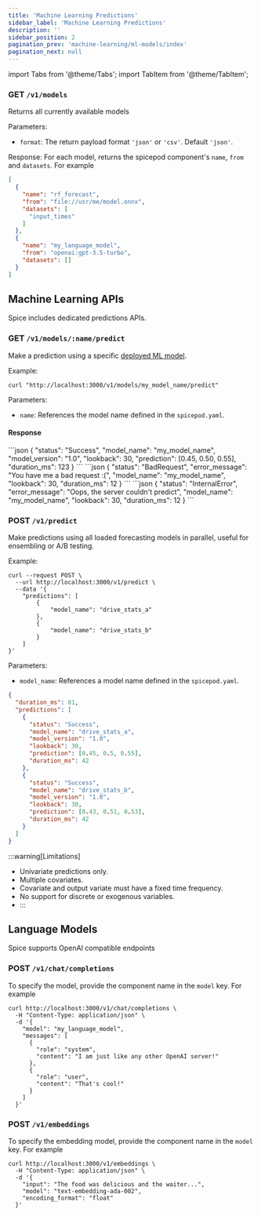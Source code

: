 ```yaml
---
title: 'Machine Learning Predictions'
sidebar_label: 'Machine Learning Predictions'
description: ''
sidebar_position: 2
pagination_prev: 'machine-learning/ml-models/index'
pagination_next: null
---
```


import Tabs from '@theme/Tabs';
import TabItem from '@theme/TabItem';

### GET `/v1/models`

Returns all currently available models 

Parameters:
 - `format`: The return payload format `'json'` or `'csv'`. Default `'json'`. 


Response:
For each model, returns the spicepod component's `name`, `from` and `datasets`. For example
```json
[
  {
    "name": "rf_forecast",
    "from": "file://usr/me/model.onnx",
    "datasets": [
      "input_times"
    ]
  },
  {
    "name": "my_language_model",
    "from": "openai:gpt-3.5-turbo",
    "datasets": []
  }
]

```

## Machine Learning APIs
Spice includes dedicated predictions APIs.

### GET `/v1/models/:name/predict`

Make a prediction using a specific [deployed ML model](../ml-models/index.md).

Example:

```shell
curl "http://localhost:3000/v1/models/my_model_name/predict"
```

Parameters:

- `name`: References the model name defined in the `spicepod.yaml`.

#### Response

<Tabs>
  <TabItem value="Success" label="Success" default>
    ```json
    {
        "status": "Success",
        "model_name": "my_model_name",
        "model_version": "1.0",
        "lookback": 30,
        "prediction": [0.45, 0.50, 0.55],
        "duration_ms": 123
    }
    ```
  </TabItem>
  <TabItem value="Bad Request" label="Bad Request">
    ```json
    {
        "status": "BadRequest",
        "error_message": "You have me a bad request :(",
        "model_name": "my_model_name",
        "lookback": 30,
        "duration_ms": 12
    }
    ```
  </TabItem>
  <TabItem value="Internal Error" label="Internal Error">
    ```json
    {
        "status": "InternalError",
        "error_message": "Oops, the server couldn't predict",
        "model_name": "my_model_name",
        "lookback": 30,
        "duration_ms": 12
    }
    ```
  </TabItem>
</Tabs>

### POST `/v1/predict`

Make predictions using all loaded forecasting models in parallel, useful for ensembling or A/B testing.

Example:

```shell
curl --request POST \
  --url http://localhost:3000/v1/predict \
  --data '{
    "predictions": [
        {
            "model_name": "drive_stats_a"
        },
        {
            "model_name": "drive_stats_b"
        }
    ]
}'
```

Parameters:

- `model_name`: References a model name defined in the `spicepod.yaml`.

```json
{
  "duration_ms": 81,
  "predictions": [
    {
      "status": "Success",
      "model_name": "drive_stats_a",
      "model_version": "1.0",
      "lookback": 30,
      "prediction": [0.45, 0.5, 0.55],
      "duration_ms": 42
    },
    {
      "status": "Success",
      "model_name": "drive_stats_b",
      "model_version": "1.0",
      "lookback": 30,
      "prediction": [0.43, 0.51, 0.53],
      "duration_ms": 42
    }
  ]
}
```

:::warning[Limitations]

- Univariate predictions only.
- Multiple covariates.
- Covariate and output variate must have a fixed time frequency.
- No support for discrete or exogenous variables.
- :::

## Language Models
Spice supports OpenAI compatible endpoints

### POST `/v1/chat/completions`
To specify the model, provide the component name in the `model` key. For example
```shell
curl http://localhost:3000/v1/chat/completions \
  -H "Content-Type: application/json" \
  -d '{
    "model": "my_language_model",
    "messages": [
      {
        "role": "system",
        "content": "I am just like any other OpenAI server!"
      },
      {
        "role": "user",
        "content": "That's cool!"
      }
    ]
  }'
```

### POST `/v1/embeddings`
To specify the embedding model, provide the component name in the `model` key. For example
```shell
curl http://localhost:3000/v1/embeddings \
  -H "Content-Type: application/json" \
  -d '{
    "input": "The food was delicious and the waiter...",
    "model": "text-embedding-ada-002",
    "encoding_format": "float"
  }'
```